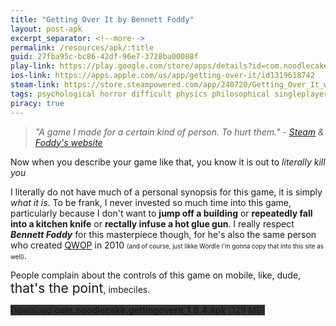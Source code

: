 ```yaml
---
title: "Getting Over It by Bennett Foddy"
layout: post-apk
excerpt_separator: <!--more-->
permalink: /resources/apk/:title
guid: 27fba95c-bc86-42df-96e7-3728ba00088f
play-link: https://play.google.com/store/apps/details?id=com.noodlecake.gettingoverit
ios-link: https://apps.apple.com/us/app/getting-over-it/id1319618742
steam-link: https://store.steampowered.com/app/240720/Getting_Over_It_with_Bennett_Foddy/
tags: psychological horror difficult physics philosophical singleplayer abstract humor platform funny narrative narration 
piracy: true
---
```


> _"A game I made for a certain kind of person. To hurt them." - <a href="https://store.steampowered.com/app/240720/Getting_Over_It_with_Bennett_Foddy/" target="_blank">Steam</a> & <a href="http://www.foddy.net/2017/09/getting-over-it/" target="_blank">Foddy's website</a>_

Now when you describe your game like that, you know it is out to _literally kill you_ <!--more-->

I literally do not have much of a personal synopsis for this game, it is simply _what it is_. To be frank, I never invested so much time into this game, particularly because I don't want to **jump off a building** or **repeatedly fall into a kitchen knife** or **rectally infuse a hot glue gun**. I really respect _**Bennett Foddy**_ for this masterpiece though, for he's also the same person who created <a href="http://www.foddy.net/2010/10/qwop/" target="_blank">QWOP</a> in 2010 <span style="font-size:70%">(and of course, just likke Wordle i'm gonna copy that into this site as well)</span>. 

People complain about the controls of this game on mobile, like, dude, <span style="font-size:150%;">that's the point</span>, imbeciles.

<div class="text-center">
    <a class="btn btn-dark btn-block w-100" onclick='apk("com.noodlecake.gettingoverit_1.9.4.apk")' target="_blank" style="text-decoration: none; background-color: #333;"> Download <b>com.noodlecake.gettingoverit_1.9.4.apk</b> (129 MB)</a>
</div>
